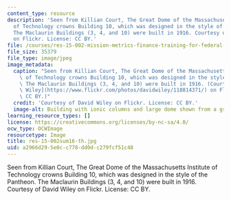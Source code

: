```yaml
---
content_type: resource
description: 'Seen from Killian Court, The Great Dome of the Massachusetts Institute
  of Technology crowns Building 10, which was designed in the style of the Pantheon.
  The Maclaurin Buildings (3, 4, and 10) were built in 1916. Courtesy of David Wiley
  on Flickr. License: CC BY.'
file: /courses/res-15-002-mission-metrics-finance-training-for-federal-credit-program-professionals-summer-2016/a2966d295e0cc778dd0dc279fcf51c48_res-15-002sum16-th.jpg
file_size: 35379
file_type: image/jpeg
image_metadata:
  caption: "Seen from Killian Court, The Great Dome of the Massachusetts Institute\
    \ of Technology crowns Building 10, which was designed in the style of the Pantheon.\
    \ The Maclaurin Buildings (3, 4, and 10) were built in 1916. (Courtesy of [David\
    \ Wiley](https://www.flickr.com/photos/davidwiley/118814371/) on Flickr. \_License:\
    \ CC BY.)"
  credit: 'Courtesy of David Wiley on Flickr. License: CC BY.'
  image-alt: Building with ionic columns and large dome shown from a grassy courtyard.
learning_resource_types: []
license: https://creativecommons.org/licenses/by-nc-sa/4.0/
ocw_type: OCWImage
resourcetype: Image
title: res-15-002sum16-th.jpg
uid: a2966d29-5e0c-c778-dd0d-c279fcf51c48
---
```

Seen from Killian Court, The Great Dome of the Massachusetts Institute of Technology crowns Building 10, which was designed in the style of the Pantheon. The Maclaurin Buildings (3, 4, and 10) were built in 1916. Courtesy of David Wiley on Flickr. License: CC BY.